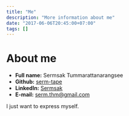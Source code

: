 ```yaml
---
title: "Me"
description: "More information about me"
date: "2017-06-06T20:45:00+07:00"
tags: []
---
```

# About me
- **Full name:** Sermsak Tummarattanarangsee
- **Github:** [serm-tape](https://github.com/serm-tape)
- **LinkedIn:** [Sermsak](https://www.linkedin.com/in/sermsak-tummarattanarangsee-602b83aa/)
- **E-mail:** serm.thm@gmail.com

I just want to express myself.